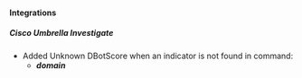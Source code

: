 
#### Integrations
##### Cisco Umbrella Investigate
- Added Unknown DBotScore when an indicator is not found in command:
    - ***domain***
